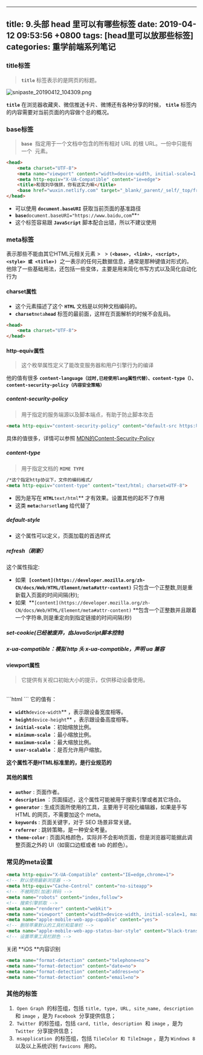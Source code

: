 
---
title: 9.头部 head 里可以有哪些标签
date: 2019-04-12 09:53:56 +0800
tags: [head里可以放那些标签]
categories: 重学前端系列笔记
---
<a name="IUeSj"></a>
### title标签
> **`title`** 标签表示的是网页的标题。

![snipaste_20190412_104309.png](https://cdn.nlark.com/yuque/0/2019/png/221851/1555037047336-a29488e6-0099-4e46-9c08-afce1bbb6bc7.png#align=left&display=inline&height=129&name=snipaste_20190412_104309.png&originHeight=64&originWidth=369&size=5897&status=done&width=746)

**`title`** 在浏览器收藏夹、微信推送卡片、微博还有各种分享的时候， **`title`** 标签内的内容需要对当前页面的内容做个总的概况。

<a name="228db434"></a>
### base标签
> **`base`**  指定用于一个文档中包含的所有相对 URL 的根 URL。一份中只能有一个  元素。


```html
<head>
    <meta charset="UTF-8">
    <meta name="viewport" content="width=device-width, initial-scale=1.0">
    <meta http-equiv="X-UA-Compatible" content="ie=edge">
    <title>和我刘华强拼，你有这实力嘛</title>
    <base href="wuxin.netlify.com" target="_blank/_parent/_self/_top/framename">
</head>
```

- 可以使用 **`document.baseURI`** 获取当前页面的基准路径
- **`base`**`document.baseURI="https://www.baidu,com`**`"`  
- 这个标签容易跟 **`JavaScript`** 脚本配合出错，所以不建议使用
<a name="e7096204"></a>
### meta标签
表示那些不能由其它HTML元相关元素 > ` `> **`(<base>, <link>, <script>, <style> 或 <title>)`**  之一表示的任何元数据信息，通常是那种键值对形式的。他除了一些基础用法，还包括一些变体，主要是用来简化书写方式以及简化自动化行为
<a name="851d084c"></a>
#### charset属性

- 这个元素描述了这个 **`HTML`** 文档是以何种文档编码的。
- **`charset`**`meta`**`head`** 标签的最前面，这样在页面解析的时候不会乱码。
```html
<head>
    <meta charset="UTF-8">
</head>
```

<a name="7c550811"></a>
#### http-equiv属性
> 这个枚举属性定义了能改变服务器和用户引擎行为的编译


他的值有很多 **`content-language（过时,已经使用lang属性代替）、content-type（）、content-security-policy（内容安全策略）`** 

<a name="content-security-policy"></a>
##### content-security-policy
> 用于指定的服务端源以及脚本端点，有助于防止脚本攻击

```html
<meta http-equiv="content-security-policy" content="default-src https:地址">
```
具体的值很多，详情可以参照 [MDN的Content-Security-Policy](https://developer.mozilla.org/zh-CN/docs/Web/HTTP/Headers/Content-Security-Policy__by_cnvoid)

<a name="content-type"></a>
##### content-type
> 用于指定文档的 **`MIME TYPE`** 


```html
/*这个指定http协议下，文件的编码格式/
<meta http-equiv="content-type" content="text/html; charset=UTF-8"> 
```

- 因为是写在 **`HTML`**`text/html`** 才有效果。设置其他的起不了作用
- 这类 **`meta`**`charset`**`lang`** 给代替了

<a name="default-style"></a>
##### **default-style**

- 这个属性可以定义，页面加载的首选样式
<a name="5ebf7738"></a>
##### **refresh（刷新）**
这个属性指定:

  - 如果  **`[content](https://developer.mozilla.org/zh-CN/docs/Web/HTML/Element/meta#attr-content)`** 只包含一个正整数,则是重新载入页面的时间间隔(秒);
  - 如果  **`[content](https://developer.mozilla.org/zh-CN/docs/Web/HTML/Element/meta#attr-content)` **包含一个正整数并且跟着一个字符串,则是重定向到指定链接的时间间隔(秒)
<a name="4fd242dc"></a>
##### **set-cookie(已经被废弃，由JavaScript脚本控制)**
<a name="9eb346ba"></a>
##### x-ua-compatible：模拟 http 头 x-ua-compatible，声明 ua 兼容
<a name="3b3099f3"></a>
#### viewport属性
> 它提供有关视口初始大小的提示，仅供移动设备使用。

<br />
```html
<meta name="viewport" content="width=device-width, initial-scale=1.0">
```
它的值有：

- **`width`**`device-width`** ，表示跟设备宽度相等。
- **`height`**`device-height`** ，表示跟设备高度相等。
- **`initial-scale`** ：初始缩放比例。
- **`minimum-scale`** ：最小缩放比例。
- **`maximum-scale`** ：最大缩放比例。
- **`user-scalable`** ：是否允许用户缩放。

**这个属性不是HTML标准里的，是行业规范的**

<a name="4c07161c"></a>
#### 其他的属性

- **`author`** : 页面作者。
- **`description`** ：页面描述，这个属性可能被用于搜索引擎或者其它场合。
- **`generator`** : 生成页面所使用的工具，主要用于可视化编辑器，如果是手写 HTML 的网页，不需要加这个 meta。
- **`keywords`** : 页面关键字，对于 SEO 场景非常关键。
- **`referrer`** : 跳转策略，是一种安全考量。
- **`theme-color`** : 页面风格颜色，实际并不会影响页面，但是浏览器可能据此调整页面之外的 UI（如窗口边框或者 tab 的颜色）。
<a name="ad6873b9"></a>
### 常见的meta设置
```html
<meta http-equiv="X-UA-Compatible" content="IE=edge,chrome=1">
<!-- 默认使用最新浏览器 -->
<meta http-equiv="Cache-Control" content="no-siteapp">
<!-- 不被网页(加速)转码 -->
<meta name="robots" content="index,follow">
<!-- 搜索引擎抓取 -->
<meta name="renderer" content="webkit">
<meta name="viewport" content="width=device-width, initial-scale=1, maximum-scale=1, minimum-scale=1, user-scalable=no, minimal-ui">
<meta name="apple-mobile-web-app-capable" content="yes">
<!-- 删除苹果默认的工具栏和菜单栏 -->
<meta name="apple-mobile-web-app-status-bar-style" content="black-translucent">
<!-- 设置苹果工具栏颜色 -->
```

关闭 **iOS **内容识别
```html
<meta name="format-detection" content="telephone=no">
<meta name="format-detection" content="date=no">
<meta name="format-detection" content="address=no">
<meta name="format-detection" content="email=no">
```

<a name="a9b648bd"></a>
### 其他的标签

1.  `Open Graph`  的标签组，包括 `title, type, URL, site_name, description`  和 `image` ，是为 `Facebook`  分享提供信息；
1.  `Twitter`  的标签组，包括 `card, title, description`  和 `image` ，是为 `Twitter`  分享提供信息；
1.  `msapplication`  的标签组，包括 `TileColor 和 TileImage` ，是为 `Windows 8`  以及以上系统识别 `favicons`  用的。

